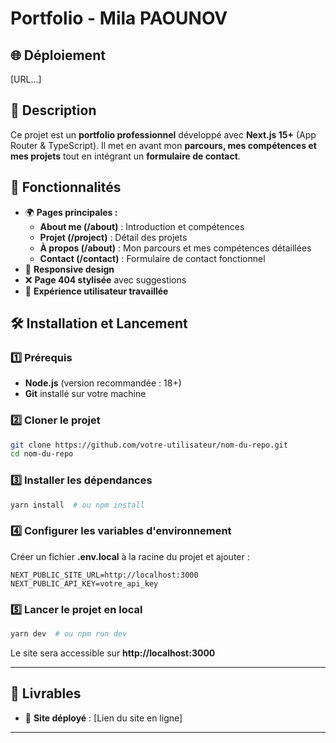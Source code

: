 # Portfolio - Mila PAOUNOV

## 🌐 Déploiement
[URL...]



## 📌 Description
Ce projet est un **portfolio professionnel** développé avec **Next.js 15+** (App Router & TypeScript). Il met en avant mon **parcours, mes compétences et mes projets** tout en intégrant un **formulaire de contact**.



## 🚀 Fonctionnalités
- 🌍 **Pages principales :**
  - **About me (/about)** : Introduction et compétences
  - **Projet (/project)** : Détail des projets
  - **À propos (/about)** : Mon parcours et mes compétences détaillées
  - **Contact (/contact)** : Formulaire de contact fonctionnel
- 📱 **Responsive design**
- ❌ **Page 404 stylisée** avec suggestions
- 🎨 **Expérience utilisateur travaillée**


## 🛠️ Installation et Lancement

### 1️⃣ Prérequis
- **Node.js** (version recommandée : 18+)
- **Git** installé sur votre machine

### 2️⃣ Cloner le projet
```bash
git clone https://github.com/votre-utilisateur/nom-du-repo.git
cd nom-du-repo
```

### 3️⃣ Installer les dépendances
```bash
yarn install  # ou npm install
```

### 4️⃣ Configurer les variables d'environnement
Créer un fichier **.env.local** à la racine du projet et ajouter :
```env
NEXT_PUBLIC_SITE_URL=http://localhost:3000
NEXT_PUBLIC_API_KEY=votre_api_key
```

### 5️⃣ Lancer le projet en local
```bash
yarn dev  # ou npm run dev
```
Le site sera accessible sur **http://localhost:3000**

---

## 📄 Livrables
- 🚀 **Site déployé** : [Lien du site en ligne]

---

